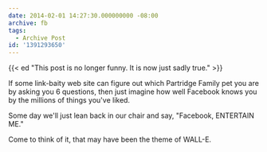```yaml
---
date: 2014-02-01 14:27:30.000000000 -08:00
archive: fb
tags: 
  - Archive Post
id: '1391293650'
---
```


{{< ed "This post is no longer funny. It is now just sadly true." >}}

If some link-baity web site can figure out which Partridge Family pet you are by asking you 6 questions, then just imagine how well Facebook knows you by the millions of things you've liked.

Some day we'll just lean back in our chair and say, "Facebook, ENTERTAIN ME."

Come to think of it, that may have been the theme of WALL-E.
